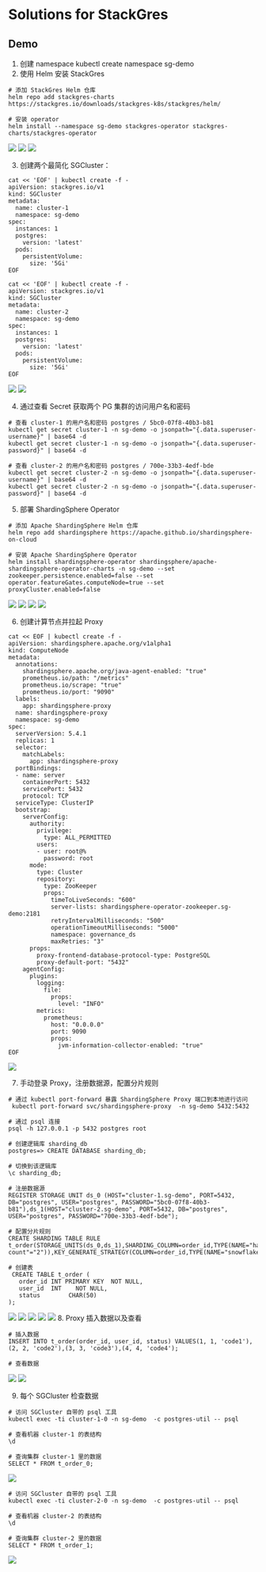 # Solutions for StackGres

## Demo

1. 创建 namespace
kubectl create namespace sg-demo
2. 使用 Helm 安装 StackGres

```shell
# 添加 StackGres Helm 仓库
helm repo add stackgres-charts https://stackgres.io/downloads/stackgres-k8s/stackgres/helm/

# 安装 operator
helm install --namespace sg-demo stackgres-operator stackgres-charts/stackgres-operator
```

![](./static/stackgres-operator.png)
![](./static/stackgres-operator-installation.png)
![](./static/check-stackgres-operator.png)

3. 创建两个最简化 SGCluster：
```shell
cat << 'EOF' | kubectl create -f -
apiVersion: stackgres.io/v1
kind: SGCluster
metadata:
  name: cluster-1
  namespace: sg-demo
spec:
  instances: 1
  postgres:
    version: 'latest'
  pods:
    persistentVolume: 
      size: '5Gi'
EOF

cat << 'EOF' | kubectl create -f -
apiVersion: stackgres.io/v1
kind: SGCluster
metadata:
  name: cluster-2
  namespace: sg-demo
spec:
  instances: 1
  postgres:
    version: 'latest'
  pods:
    persistentVolume: 
      size: '5Gi'
EOF
```
![](./static/create-sgcluster.png)
![](./static/check-sgclusters.png)

4. 通过查看 Secret 获取两个 PG 集群的访问用户名和密码
```shell
# 查看 cluster-1 的用户名和密码 postgres / 5bc0-07f8-40b3-b81
kubectl get secret cluster-1 -n sg-demo -o jsonpath="{.data.superuser-username}" | base64 -d
kubectl get secret cluster-1 -n sg-demo -o jsonpath="{.data.superuser-password}" | base64 -d

# 查看 cluster-2 的用户名和密码 postgres / 700e-33b3-4edf-bde
kubectl get secret cluster-2 -n sg-demo -o jsonpath="{.data.superuser-username}" | base64 -d
kubectl get secret cluster-2 -n sg-demo -o jsonpath="{.data.superuser-password}" | base64 -d
```


5. 部署 ShardingSphere Operator 
```
# 添加 Apache ShardingSphere Helm 仓库
helm repo add shardingsphere https://apache.github.io/shardingsphere-on-cloud

# 安装 Apache ShardingSphere Operator
helm install shardingsphere-operator shardingsphere/apache-shardingsphere-operator-charts -n sg-demo --set zookeeper.persistence.enabled=false --set operator.featureGates.computeNode=true --set proxyCluster.enabled=false
```
![](./static/shardingsphere-operator-helm.png)
![](./static/shardingsphere-operator-installation.png)
![](./static/shardingsphere-operator-installation-2.png)
![](./static/check-shardingsphere-operator.png)

6. 创建计算节点并拉起 Proxy
```shell
cat << EOF | kubectl create -f -
apiVersion: shardingsphere.apache.org/v1alpha1
kind: ComputeNode
metadata:
  annotations:
    shardingsphere.apache.org/java-agent-enabled: "true"
    prometheus.io/path: "/metrics"
    prometheus.io/scrape: "true"
    prometheus.io/port: "9090"
  labels:
    app: shardingsphere-proxy
  name: shardingsphere-proxy
  namespace: sg-demo
spec:
  serverVersion: 5.4.1
  replicas: 1
  selector:
    matchLabels:
      app: shardingsphere-proxy
  portBindings:
  - name: server
    containerPort: 5432
    servicePort: 5432
    protocol: TCP
  serviceType: ClusterIP
  bootstrap:
    serverConfig:
      authority:
        privilege:
          type: ALL_PERMITTED
        users:
        - user: root@%
          password: root
      mode:
        type: Cluster
        repository:
          type: ZooKeeper
          props:
            timeToLiveSeconds: "600"
            server-lists: shardingsphere-operator-zookeeper.sg-demo:2181
            retryIntervalMilliseconds: "500"
            operationTimeoutMilliseconds: "5000"
            namespace: governance_ds
            maxRetries: "3"
      props:
        proxy-frontend-database-protocol-type: PostgreSQL
        proxy-default-port: "5432"
    agentConfig:
      plugins:
        logging:
          file:
            props:
              level: "INFO"
        metrics:
          prometheus:
            host: "0.0.0.0"
            port: 9090
            props:
              jvm-information-collector-enabled: "true"
EOF
```
![](./static/computenode.png)

7. 手动登录 Proxy，注册数据源，配置分片规则
```shell
# 通过 kubectl port-forward 暴露 ShardingSphere Proxy 端口到本地进行访问
 kubectl port-forward svc/shardingsphere-proxy  -n sg-demo 5432:5432

# 通过 psql 连接
psql -h 127.0.0.1 -p 5432 postgres root

# 创建逻辑库 sharding_db
postgres=> CREATE DATABASE sharding_db;

# 切换到该逻辑库
\c sharding_db;

# 注册数据源
REGISTER STORAGE UNIT ds_0 (HOST="cluster-1.sg-demo", PORT=5432, DB="postgres", USER="postgres", PASSWORD="5bc0-07f8-40b3-b81"),ds_1(HOST="cluster-2.sg-demo", PORT=5432, DB="postgres", USER="postgres", PASSWORD="700e-33b3-4edf-bde");

# 配置分片规则
CREATE SHARDING TABLE RULE t_order(STORAGE_UNITS(ds_0,ds_1),SHARDING_COLUMN=order_id,TYPE(NAME="hash_mod",PROPERTIES("sharding-count"="2")),KEY_GENERATE_STRATEGY(COLUMN=order_id,TYPE(NAME="snowflake"))); 

# 创建表
 CREATE TABLE t_order (
   order_id INT PRIMARY KEY  NOT NULL,
   user_id  INT    NOT NULL,
   status        CHAR(50)
);
```
![](./static/shardingsphere-operation-1.png)
![](./static/shardingsphere-create-database.png)
![](./static/shardingsphere-change-db.png)
![](./static/shardingsphere-register-storage-units.png)
![](./static/shardingsphere-create-sharding-table-rule.png)
8. Proxy 插入数据以及查看
```shell
# 插入数据
INSERT INTO t_order(order_id, user_id, status) VALUES(1, 1, 'code1'),(2, 2, 'code2'),(3, 3, 'code3'),(4, 4, 'code4');

# 查看数据
```

![](./static/insert-data.png)
![](./static/select-data-from-shardingsphere.png)

9. 每个 SGCluster 检查数据
```shell
# 访问 SGCluster 自带的 psql 工具
kubectl exec -ti cluster-1-0 -n sg-demo  -c postgres-util -- psql

# 查看机器 cluster-1 的表结构
\d

# 查询集群 cluster-1 里的数据
SELECT * FROM t_order_0;
```

![](./static/select-data-from-cluster-1.png)

```shell
# 访问 SGCluster 自带的 psql 工具
kubectl exec -ti cluster-2-0 -n sg-demo  -c postgres-util -- psql

# 查看机器 cluster-2 的表结构
\d

# 查询集群 cluster-2 里的数据
SELECT * FROM t_order_1;
```
![](./static/select-data-from-cluster-2.png)

